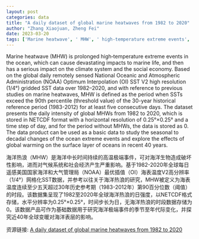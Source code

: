 ```yaml
---
layout: post
categories: data
title: "A daily dataset of global marine heatwaves from 1982 to 2020"
author: "Zhang Xiaojuan, Zheng Fei"
date: 2023-03-20
tags: ['Marine heatwave', ' MHW', ' high-temperature extreme events', ' ocean', ' marine life', ' climate system', ' social economy', ' NOAA', ' Optimum Interpolation', ' SST', ' high resolution', ' 1/4°', ' gridded SST data', ' 1982–2020', ' 90th percentile', ' 30-year historical reference period', ' 1983-2012', ' consecutive days', ' daily intensity', ' NETCDF format', ' 0.25°×0.25°', ' time step', ' ocean extreme events', ' seasonal to decadal changes', ' global warming', ' surface layer', ' recent 40 years']
---
```


Marine heatwave (MHW) is prolonged high‑temperature extreme events in the ocean, which can cause devastating impacts to marine life, and then has a serious impact on the climate system and the social economy. Based on the global daily remotely sensed National Oceanic and Atmospheric Administration (NOAA) Optimum Interpolation (OI) SST V2 high resolution (1/4°) gridded SST data over 1982–2020, and with reference to previous studies on marine heatwaves, MHW is defined as the period when SSTs exceed the 90th percentile (threshold value) of the 30-year historical reference period (1983-2012) for at least five consecutive days. The dataset presents the daily intensity of global MHWs from 1982 to 2020, which is stored in NETCDF format with a horizontal resolution of 0.25°×0.25° and a time step of day, and for the period without MHWs, the data is stored as 0. The data product can be used as a basic data to study the seasonal to decadal changes of the ocean extreme events and explore the effects of global warming on the surface layer of oceans in recent 40 years.

海洋热浪（MHW）是海洋中长时间持续的高温极端事件，可对海洋生物造成破坏性影响，进而对气候系统和社会经济产生严重影响。基于1982-2020年全球每日遥感美国国家海洋和大气管理局（NOAA）最优插值（OI）海表温度V2高分辨率（1/4°）网格化SST数据，并参考以往关于海洋热浪的研究，MHW被定义为海表温度连续至少五天超过30年历史参考期（1983-2012年）第90百分位数（阈值）的时段。该数据集呈现了1982至2020年全球海洋热浪的日强度，以NETCDF格式存储，水平分辨率为0.25°×0.25°，时间步长为日，无海洋热浪的时段数据存储为0。该数据产品可作为基础数据用于研究海洋极端事件的季节至年代际变化，并探究近40年全球变暖对海洋表层的影响。

资源链接: [A daily dataset of global marine heatwaves from 1982 to 2020](https://doi.org/10.11922/sciencedb.00872)
